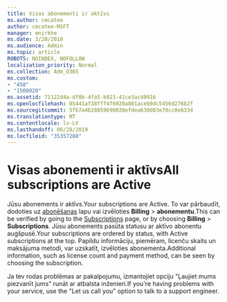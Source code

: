 ```yaml
---
title: Visas abonementi ir aktīvs
ms.author: cmcatee
author: cmcatee-MSFT
manager: mnirkhe
ms.date: 3/20/2018
ms.audience: Admin
ms.topic: article
ROBOTS: NOINDEX, NOFOLLOW
localization_priority: Normal
ms.collection: Adm_O365
ms.custom:
- "458"
- "1500020"
ms.assetid: 71122d4a-df0b-4fa5-b921-41ce3ac49916
ms.openlocfilehash: 05441af38fff4f6920a801aceb0dc5456d276b2f
ms.sourcegitcommit: 5fb7a4b28859690020efdea630d03e70cc0e6334
ms.translationtype: MT
ms.contentlocale: lv-LV
ms.lasthandoff: 06/28/2019
ms.locfileid: "35357288"
---
```

# <a name="all-subscriptions-are-active"></a><span data-ttu-id="8f817-102">Visas abonementi ir aktīvs</span><span class="sxs-lookup"><span data-stu-id="8f817-102">All subscriptions are Active</span></span>

<span data-ttu-id="8f817-103">Jūsu abonements ir aktīvs.</span><span class="sxs-lookup"><span data-stu-id="8f817-103">Your subscriptions are Active.</span></span> <span data-ttu-id="8f817-104">To var pārbaudīt, dodoties uz [abonēšanas](https://go.microsoft.com/fwlink/p/?linkid=842054) lapu vai izvēloties **Billing** \> **abonementu**.</span><span class="sxs-lookup"><span data-stu-id="8f817-104">This can be verified by going to the [Subscriptions](https://go.microsoft.com/fwlink/p/?linkid=842054) page, or by choosing **Billing** \> **Subscriptions**.</span></span> <span data-ttu-id="8f817-105">Jūsu abonements pasūta statusu ar aktīvo abonentu augšpusē.</span><span class="sxs-lookup"><span data-stu-id="8f817-105">Your subscriptions are ordered by status, with Active subscriptions at the top.</span></span> <span data-ttu-id="8f817-106">Papildu informāciju, piemēram, licenču skaits un maksājuma metodi, var uzskatīt, izvēloties abonementa.</span><span class="sxs-lookup"><span data-stu-id="8f817-106">Additional information, such as license count and payment method, can be seen by choosing the subscription.</span></span>
  
<span data-ttu-id="8f817-107">Ja tev rodas problēmas ar pakalpojumu, izmantojiet opciju "Ļaujiet mums piezvanīt jums" runāt ar atbalsta inženieri.</span><span class="sxs-lookup"><span data-stu-id="8f817-107">If you're having problems with your service, use the "Let us call you" option to talk to a support engineer.</span></span>
  